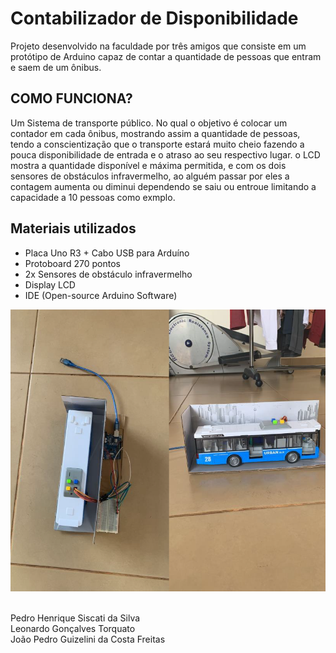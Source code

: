 <h1> Contabilizador de Disponibilidade </h1>

Projeto desenvolvido na faculdade por três amigos que consiste em um protótipo de Arduino capaz de contar a quantidade de pessoas que entram e saem de um ônibus. 



<h2> COMO FUNCIONA? </h2>
Um Sistema de transporte público. No qual o objetivo é colocar um contador em cada ônibus, mostrando assim a quantidade de pessoas, tendo a conscientização que o transporte estará muito cheio fazendo a pouca disponibilidade de entrada e o atraso ao seu respectivo lugar. o LCD mostra a quantidade disponível e máxima permitida, e com os dois sensores de obstáculos infravermelho, ao alguém passar por eles a contagem aumenta ou diminui dependendo se saiu ou entroue limitando a capacidade a 10 pessoas como exmplo.

<h2> Materiais utilizados </h2>
<ul>
    <li>Placa Uno R3 + Cabo USB para Arduíno</li>
    <li>Protoboard 270 pontos</li>
    <li>2x Sensores de obstáculo infravermelho</li>
    <li>Display LCD</li>
    <li>IDE (Open-source Arduino Software)</li>
</ul>

![Imagem do Protótipo](https://github.com/jpguizelini/contabilizador_de_disponibilidade/blob/main/imagem01.png)



<br>
Pedro Henrique Siscati da Silva <br>
Leonardo Gonçalves Torquato <br>
João Pedro Guizelini da Costa Freitas <br>
